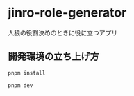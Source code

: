 # jinro-role-generator
人狼の役割決めのときに役に立つアプリ

## 開発環境の立ち上げ方

```bash
pnpm install
```

```bash
pnpm dev
```